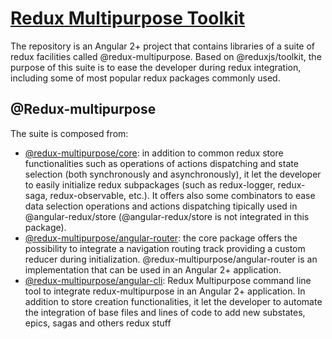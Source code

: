 # [Redux Multipurpose Toolkit](https://github.com/KitCarson88/redux-multipurpose-toolkit)
The repository is an Angular 2+ project that contains libraries of a suite of redux facilities called @redux-multipurpose.
Based on @reduxjs/toolkit, the purpose of this suite is to ease the developer during redux integration, including some of most popular redux packages commonly used.

## @Redux-multipurpose
The suite is composed from:
- [@redux-multipurpose/core](https://kitcarson88.github.io/redux-multipurpose-toolkit/CORE): in addition to common redux store functionalities such as operations of actions dispatching and state selection (both synchronously and asynchronously), it let the developer to easily initialize redux subpackages (such as redux-logger, redux-saga, redux-observable, etc.). It offers also some combinators to ease data selection operations and actions dispatching tipically used in @angular-redux/store (@angular-redux/store is not integrated in this package).
- [@redux-multipurpose/angular-router](https://kitcarson88.github.io/redux-multipurpose-toolkit/ROUTER): the core package offers the possibility to integrate a navigation routing track providing a custom reducer during initialization. @redux-multipurpose/angular-router is an implementation that can be used in an Angular 2+ application.
- [@redux-multipurpose/angular-cli](https://kitcarson88.github.io/redux-multipurpose-angular-cli/): Redux Multipurpose command line tool to integrate redux-multipurpose in an Angular 2+ application. In addition to store creation functionalities, it let the developer to automate the integration of base files and lines of code to add new substates, epics, sagas and others redux stuff
